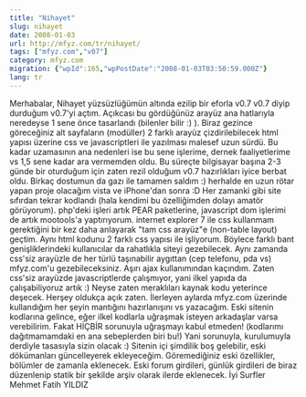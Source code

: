 ```yaml
---
title: "Nihayet"
slug: nihayet
date: 2008-01-03
url: http://mfyz.com/tr/nihayet/
tags: ["mfyz.com","v07"]
category: mfyz.com
migration: {"wpId":165,"wpPostDate":"2008-01-03T03:50:59.000Z"}
lang: tr
---
```


Merhabalar, Nihayet yüzsüzlüğümün altında ezilip bir eforla v0.7 v0.7 diyip durduğum v0.7'yi açtım. Açıkcası bu gördüğünüz arayüz ana hatlarıyla neredeyse 1 sene önce tasarlandı (bilenler bilir :) ). Biraz gezince göreceğiniz alt sayfaların (modüller) 2 farklı arayüz çizdirilebilecek html yapısı üzerine css ve javascriptleri ile yazılması malesef uzun sürdü. Bu kadar uzamasının ana nedenleri ise bu sene işlerime, dernek faaliyetlerime vs 1,5 sene kadar ara vermemden oldu. Bu süreçte bilgisayar başına 2-3 günde bir oturduğum için zaten rezil olduğum v0.7 hazırlıkları iyice berbat oldu. Birkaç dostumun da gazı ile tamamen saldım :) herhalde en uzun rötar yapan proje olacağım vista ve iPhone'dan sonra :D Her zamanki gibi site sıfırdan tekrar kodlandı (hala kendimi bu özelliğimden dolayı amatör görüyorum). php'deki işleri artık PEAR paketlerine, javascript dom işlerimi de artık mootools'a yaptırıyorum. internet explorer 7 ile css kullanmam gerektiğini bir kez daha anlayarak "tam css arayüz"e (non-table layout) geçtim. Aynı html kodunu 2 farklı css yapısı ile işliyorum. Böylece farklı bant genişliklerindeki kullanıcılar da rahatlıkla siteyi gezebilecek. Aynı zamanda css'siz arayüzle de her türlü taşınabilir aygıttan (cep telefonu, pda vs) mfyz.com'u gezebileceksiniz. Aşırı ajax kullanımından kaçındım. Zaten css'siz arayüzde javascriptlerde çalışmıyor, yani ilkel yapıda da çalışabiliyoruz artık :) Neyse zaten meraklıları kaynak kodu yeterince deşecek. Herşey oldukça açık zaten. İlerleyen aylarda mfyz.com üzerinde kullandığım her şeyin mantığını hazırlanışını vs yazacağım. Eski sitenin kodlarına gelince, eğer ilkel kodlarla uğraşmak isteyen arkadaşlar varsa verebilirim. Fakat HİÇBİR sorunuyla uğraşmayı kabul etmeden! (kodlarımı dağıtmamamdaki en ana sebeplerden biri bu!) Yani sorunuyla, kurulumuyla derdiyle tasasıyla sizin olacak :) Sitenin içi şimdilik boş gelebilir, eski dökümanları güncelleyerek ekleyeceğim. Göremediğiniz eski özellikler, bölümler de zamanla eklenecek. Eski forum girdileri, günlük girdileri de biraz düzenlenip statik bir şekilde arşiv olarak ilerde eklenecek. İyi Surfler Mehmet Fatih YILDIZ